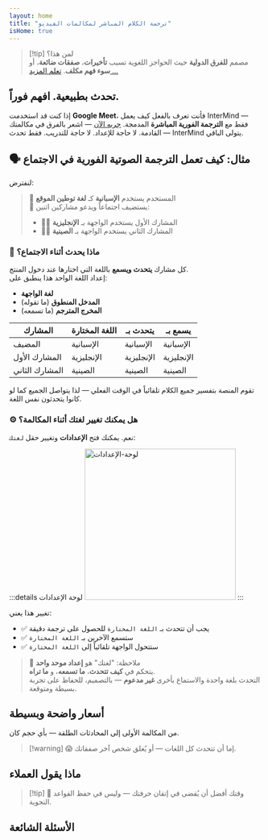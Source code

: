 ```yaml
---
layout: home
title: "ترجمة الكلام المباشر لمكالمات الفيديو"
isHome: true
---
```


<!-- title: "مكالمات الفيديو مدعومة بالترجمة الفورية" -->
<!-- text="ترجمة الكلام المباشر في مكالمات الفيديو — **بدون** تأخير، **بدون** صفقات ضائعة، **بدون** حواجز لغوية." -->

<HeroSection
  title="اجتمع بـ**أي** لغة"
  :typingSpeed="5"
  text="ترجمة الكلام المباشر في **مكالمات الفيديو** — تواصل سريع وواضح وبلا حدود.">

  <NavButton buttonLabel="كيف يعمل" buttonClass="brand" to="/#HowItWorks" />
  <AuthButton text="ابدأ الآن" buttonClass="alt" eventName="im_get_started_attempt"/>
</HeroSection>

<span id="1"></span>
<FeatureBlock :card="{
  title: 'الترجمة ≠ الفهم. إليك ما هو قادم.',
  details: 'مهما كانت اللغة، صوتك مسموع — ومفهوم — كما لو كنتم تتشاركون نفس اللسان.',
    items: [
      '✧ بشكل طبيعي، في [الوقت الفعلي](./product/overview/how-it-works)، وبدون ترجمة نصية أو تأخير.',
      '✧ الترجمة الفورية المدعومة بالذكاء الاصطناعي تلتقط النبرة والقصد والمصطلحات المتخصصة في الصناعة.',
    ],
  link: './product/overview/what-is-intermind',
  src: {
    light: '/media-kit/animals-cartoon-3-2.png',
    dark: '/1d.png',
  },
  inversion: false
}" />

<span id="2"></span>
<FeatureBlock :card="{
    title: 'العقل داخل اجتماعاتك',
    details: 'InterMind يحول كل مكالمة متعددة اللغات إلى معرفة واضحة وقابلة للبحث.',
    items: [
      '✧ **اسأل أي شيء** — الذكاء الاصطناعي يجد الإجابات **عبر اجتماعاتك**.',
      '✧ يستخرج تلقائياً المهام والمسؤولين والمواعيد النهائية.',
      '✧ يلخص النقاط الرئيسية بأي لغة — فوراً.',
    ],
    link: './product/overview/how-it-works#🧩-deep-memory-deep-understanding',
    src: {
      light: '/2l.png',
      dark: '/2d.png',
    },
    inversion: true
  }" />

<span id="3"></span>
<FeatureBlock :card="{
    title: 'مصمم للاجتماعات الجدية — وليس فقط للحديث',
    details: 'InterMind هو [منصة اجتماعات فيديو احترافية](./product/overview/video-meeting-platform)، وليس مجرد إضافة خفيفة أو مكون إضافي.',
    items: [
      '✧ دقة 1080p، قمع الضوضاء الذكي، الجدولة، الإشراف، مشاركة الشاشة، التسجيل، الترجمة النصية، دردشة المشاركين وتكامل التقويم — كلها مدمجة، **جاهزة للاستخدام**.',
    ],
    link: './product/overview/video-meeting-platform',
    src: {
      light: '/3l.mp4',
      dark: '/3d.mp4',
    },
    inversion: false
  }" />

<span id="4"></span>
<FeatureBlock
  :card="{
    title: 'الخصوصية حيث تهم',
    details:
      'InterMind مصمم للمحادثات الحساسة للثقة — حيث الخصوصية والتحكم أمران بالغا الأهمية.',
    items: [
      '✧ [مناطق الخصوصية](./product/overview/privacy-architecture) — الاتحاد الأوروبي، الولايات المتحدة، جنوب شرق آسيا',
      '✧ **صفر تدريب للبيانات**. لا وصول لطرف ثالث.'
    ],
    link: './product/overview/privacy-architecture',
    src: {
      light: '/4l.png',
      dark: '/4d.png',
    },
    inversion: true
  }"
/>

> [!tip] لمن هذا؟  
> مصمم **للفرق الدولية** حيث الحواجز اللغوية تسبب **تأخيرات**، **صفقات ضائعة**، أو **سوء فهم مكلف**. [تعلم المزيد ...](./product/overview/markets)

<span id="HowItWorks"></span>

## تحدث بطبيعية. افهم فوراً.

إذا كنت قد استخدمت **Google Meet**، فأنت تعرف بالفعل كيف يعمل InterMind — فقط مع **الترجمة الفورية المباشرة** المدمجة. [جربه الآن](#Pricing) — اشعر بالفرق في مكالمتك القادمة. لا حاجة للإعداد. لا حاجة للتدريب. فقط تحدث — InterMind يتولى الباقي.

<FeatureCards :features="[
  {
    title: '**سجل مجاناً**',
    details: 'ابدأ في ثوانٍ — لا حاجة لبطاقة ائتمان.',
    icon: {
      light: '/signUp.png',
      dark: '/signUp.png',
    }
  },
  {
    title: '**ابدأ اجتماعاً**',
    details: 'أنشئ اجتماعاً أو جدوله في التقويم. لا حاجة لتحميل أو تثبيت.',
    icon: {
      light: '/start.png',
      dark: '/start.png',
    }
  },
  {
    title: '**ادع ضيوفك**',
    details: 'شارك رابطاً — ضيفك يضغط وينضم فقط. لا حاجة لإعدادات اللغة.',
    link: '/uae-business/company-registration/accounting-legal',
    icon: {
      light: '/invite.png',
      dark: '/invite.png',
    }
  },
  {
    title: '**تحدث بلغتك**',
    items: [
      'الجميع يتحدث بلغته الأم', 
      'الجميع يسمع الطرف الآخر مترجماً فورياً'
    ],
    icon: {
      light: '/meeting.png',
      dark: '/meeting.png',
    }
  },
]" />

<span id="Example"></span>

## 🗣️ مثال: كيف تعمل الترجمة الصوتية الفورية في الاجتماع

لنفترض:

> 🔹 المستخدم يستخدم **الإسبانية** كـ **لغة توطين الموقع**  
> 🔹 يستضيف اجتماعاً ويدعو مشاركين اثنين:
>
> - 🧑‍💼 المشارك الأول يستخدم الواجهة بـ **الإنجليزية**
> - 👩‍💻 المشارك الثاني يستخدم الواجهة بـ **الصينية**

### 🔄 ماذا يحدث أثناء الاجتماع؟

كل مشارك **يتحدث ويسمع** باللغة التي اختارها عند دخول المنتج.  
إعداد اللغة الواحد هذا ينطبق على:

- **لغة الواجهة**
- **المدخل المنطوق** (ما تقوله)
- **المخرج المترجم** (ما تسمعه)

| المشارك      | اللغة المختارة | يتحدث بـ | يسمع بـ  |
| ------------ | --------------- | -------- | ------- |
| المضيف       | الإسبانية       | الإسبانية | الإسبانية |
| المشارك الأول | الإنجليزية      | الإنجليزية | الإنجليزية |
| المشارك الثاني | الصينية        | الصينية  | الصينية  |

تقوم المنصة بتفسير جميع الكلام تلقائياً في الوقت الفعلي — لذا يتواصل الجميع كما لو كانوا يتحدثون نفس اللغة.

### ⚙️ هل يمكنك تغيير لغتك أثناء المكالمة؟

نعم. يمكنك فتح **الإعدادات** وتغيير حقل `لغتك`:

:::details لوحة الإعدادات
<img src="/settings.png" alt="لوحة-الإعدادات" width="300px" />
:::

تغيير هذا يعني:

- ✅ يجب أن تتحدث بـ `اللغة المختارة` للحصول على ترجمة دقيقة
- ✅ ستسمع الآخرين بـ `اللغة المختارة`
- ✅ ستتحول الواجهة تلقائياً إلى `اللغة المختارة`

> 📌 ملاحظة: "لغتك" هو **إعداد موحد واحد**  
> يتحكم في **كيف تتحدث**، **ما تسمعه**، و **ما تراه**.  
> التحدث بلغة واحدة والاستماع بأخرى **غير مدعوم** — بالتصميم، للحفاظ على تجربة بسيطة ومتوقعة.

<span id="Pricing"></span>

## أسعار واضحة وبسيطة

من المكالمة الأولى إلى المحادثات الطلقة — بأي حجم كان.

<PricingPlans :plans="[
  {
    title: '**الأساسية** &nbsp مستخدم واحد',
    price: '**مجاناً**',
    details: 'لا حاجة لبطاقة ائتمانية',
    items: [
      '**25** اجتماع',
      '**100** مشارك في اجتماعات الفيديو [💬](#3)',
      '**30** جيجابايت تخزين مشترك لكل مستخدم',
      'البحث عبر جميع اجتماعاتك [💬](#2)',
      'الترجمة الفورية المتزامنة [💬](#1)',
    ],
  },
  {
    title: '**المحترفة**  &nbsp 1-99 مستخدم',
    price: '**$20** /شهر/مستخدم، يُدفع سنوياً',
    details: 'أو $25 يُدفع شهرياً',
    items: [
      '**غير محدود** من الاجتماعات',
      '**150** مشارك في اجتماعات الفيديو [💬](#3)',
      '**2** تيرابايت تخزين مشترك لكل مستخدم',
      'البحث عبر جميع اجتماعاتك [💬](#2)',
      'الترجمة الفورية المتزامنة [💬](#1)',
    ],
  },
  {
    title: '**الأعمال** &nbsp 100+ مستخدم',
    price: '**أسعار مخصصة**',
    details: 'مصممة للخصوصية',
    items: [
      '**غير محدود** من الاجتماعات',
      '**500** مشارك في اجتماعات الفيديو [💬](#3)',
      '**5** تيرابايت تخزين مشترك لكل مستخدم',
      'البحث عبر جميع اجتماعاتك [💬](#2)',
      'الترجمة الفورية المتزامنة [💬](#1)',
      '**مناطق الخصوصية** [💬](#4)',
    ],
  }
]">
<AuthButton text="جرب مجاناً" buttonClass="brand" eventName="im_try_it_attempt"/>
<AuthButton text="اشتر الآن" buttonClass="alt" mode="checkout" eventName="im_buy_now_attempt"/>
<ContactFormModalNav buttonText="تحدث مع فريقنا" buttonClass="alt"/>
</PricingPlans>

> [!warning] 😱 إما أن تتحدث كل اللغات — أو يُغلق شخص آخر صفقاتك.

<span id="Testimonials"></span>

## ماذا يقول العملاء

<AutoScrollTestimonials testimonialsUrl="/testimonials.json"/>

> [!tip] 🥇 وقتك أفضل أن يُقضى في إتقان حرفتك — وليس في حفظ القواعد النحوية.

<span id="FAQ"></span>

## الأسئلة الشائعة

<AccordionGroup :items="
[
  {
    q: 'ما هي اللغات التي يدعمها InterMind للترجمة الفورية؟',
    a: 'يدعم InterMind **الترجمة الفورية في الوقت الفعلي** في اللغات التسع عشرة التالية:<br><br>- العربية (ar) – العربية<br>- Čeština (cs) – التشيكية<br>- Deutsch (de) – الألمانية<br>- English (en) – الإنجليزية<br>- Español (es) – الإسبانية<br>- Français (fr) – الفرنسية<br>- हिन्दी (hi) – الهندية<br>- Magyar (hu) – المجرية<br>- Italiano (it) – الإيطالية<br>- 日本語 (ja) – اليابانية<br>- 한국어 (ko) – الكورية<br>- Nederlands (nl) – الهولندية<br>- Polski (pl) – البولندية<br>- Português (pt) – البرتغالية<br>- Русский (ru) – الروسية<br>- Türkçe (tr) – التركية<br>- 中文 (zh) – الصينية<br><br>نحن نوسع هذه القائمة باستمرار — يتم إضافة لغات جديدة مع كل إصدار رئيسي.'
  },
  {
    q: 'ما هو المستخدم المرخص وما هو المشارك؟',
    a: '*المستخدم المرخص* لديه ترخيص اجتماع مجاني أو مدفوع ويمكنه جدولة الاجتماعات ضمن حدود خطته. *المشاركون* هم المدعوون — **لا يحتاجون إلى حساب أو ترخيص** للانضمام ويمكنهم الاتصال من أي جهاز **مجاناً**.'
  },
  {
    q: 'كم عدد الأشخاص الذين يمكنهم استخدام ترخيص InterMind واحد؟',
    a: 'كل *مستخدم مرخص* يمكنه استضافة **اجتماعات غير محدودة**. إذا كان أعضاء الفريق المتعددون بحاجة لاستضافة اجتماعات في نفس الوقت، فسيحتاج كل منهم إلى ترخيصه الخاص.'
  },
  {
    q: 'ما هي المدة القصوى للاجتماع؟',
    a: 'يمكن أن تستمر الاجتماعات حتى **24 ساعة** في جميع الخطط.'
  },
  {
    q: 'هل هناك حد لعدد الاجتماعات التي يمكنني استضافتها؟',
    a: 'تتضمن خطة *الأساسية المجانية* **25 اجتماعاً مجانياً**. خطط *المحترف* و*الأعمال* تقدم اجتماعات غير محدودة مع المزيد من المشاركين والتحكم.'
  },
  {
    q: 'كيف يضمن InterMind خصوصية البيانات والأمان؟',
    a: 'InterMind **خاص بالتصميم**. جميع البيانات تتم معالجتها وتخزينها داخل **منطقة الخصوصية** المختارة — _الاتحاد الأوروبي_، _الولايات المتحدة_، أو _آسيا_. نحن نلتزم بـ [**GDPR**](https://gdpr.eu)، [**CCPA**](https://oag.ca.gov/privacy/ccpa)، وقانون حماية البيانات الشخصية الإماراتي، و**لا نستخدم محتواك أبداً** للتدريب أو الوصول من طرف ثالث. التحكم المتقدم في [منطقة الخصوصية](./product/overview/privacy-architecture) متاح في خطة **الأعمال**.'
  },
  {
    q: 'هل يمكنني تجربة InterMind قبل شراء خطة؟',
    a: 'بالطبع. خطة *الأساسية المجانية* تمنحك وصولاً كاملاً للميزات الأساسية مع **25 اجتماعاً مجانياً** — بما في ذلك **الترجمة الفورية المتزامنة** و**البحث في الاجتماعات**. لا حاجة لبطاقة ائتمان. قم بالترقية في أي وقت.'
  },
  {
    q: 'ماذا لو احتجت للمساعدة أو الدعم؟',
    a: 'الدعم متاح عبر [مركز المساعدة](./resources/help). مستخدمو *الأعمال* يحصلون على **دعم أولوية** مع جهة اتصال مخصصة.'
  },
  {
    q: 'كيف أدير اشتراكي (ترقية، تخفيض، أو إلغاء)؟',
    a: 'يمكنك تغيير خطتك في أي وقت من خلال **إعدادات الحساب**. التغييرات تسري **فوراً**. للإلغاءات، *الخطط الشهرية* تُلغى في نهاية دورة الفوترة. *الخطط السنوية* يمكن إلغاؤها مع **استرداد تناسبي**.'
  },
  {
    q: 'هل يمكنني استخدام InterMind للندوات الإلكترونية أو الفعاليات الكبيرة؟',
    a: 'نعم. خطط *المحترف* و*الأعمال* مثالية **للاجتماعات الكبيرة والندوات الإلكترونية** — مع دعم يصل إلى **500 مشارك** في خطة *الأعمال*.'
  },
]
"/>

<HomeFooter :columns="[
  {
    title: 'المنتج',
    links: [
      { text: 'نظرة عامة', link: './product/overview/what-is-intermind' },
      { text: 'البدء', link: './product/guide/getting-started' },
      { text: 'الشهادات', link: '#testimonials' },
      { text: 'الأسعار', link: '#Pricing' },
    ]
  },
  {
    title: 'الدعم',
    links: [
      { text: 'الحصول على الدعم', link: './resources/help' },
      { text: 'الأسئلة الشائعة', link: '#FAQ' },
      { text: 'حالة الخدمة', link: 'https://status.mind.com/' },
      { text: 'سياسة الخصوصية', link: './resources/company/Privacy-Policy' },
      { text: 'الدليل القانوني للذكاء الاصطناعي', link: './resources/company/Legal-Regulations-for-AI-Services' },
      // { text: 'Privacy Settings', link: '#' },
    ]
  },
  {
    title: 'الموارد',
    links: [
      // { text: 'Blog', link: './blog' },
      { text: 'أصول العلامة التجارية', link: './resources/media-kit' },
      { text: 'وثائق واجهة برمجة تطبيقات الذكاء الاصطناعي / LLM', link: 'https://mind.com/llms-full.txt' },
    ]
  },
  {
    title: 'الشركة',
    links: [
      { text: 'حول', link: './resources/company/about' },
      { text: 'الفريق', link: './resources/company/team' },
      // { text: 'Careers', link: './resources/company/careers' },
      { text: 'جهات الاتصال', link: './resources/company/contacts' }
    ]
  },
]" />